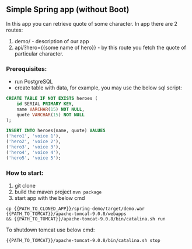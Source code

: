 ## Simple Spring app (without Boot)
In this app you can retrieve quote of some character.
In app there are 2 routes:
1) demo/ - description of our app
2) api/?hero={{some name of hero}} - by this route you fetch the quote of particular character.

### Prerequisites:
- run PostgreSQL
- create table with data, for example, you may use the below sql script:
```sql
CREATE TABLE IF NOT EXISTS heroes (
	id SERIAL PRIMARY KEY,
	name VARCHAR(15) NOT NULL,
	quote VARCHAR(15) NOT NULL
);

INSERT INTO heroes(name, quote) VALUES
('hero1', 'voice 1'),
('hero2', 'voice 2'),
('hero3', 'voice 3'),
('hero4', 'voice 4'),
('hero5', 'voice 5');
```

### How to start:
1) git clone
2) build the maven project ```mvn package```
3) start app with the below cmd
```
cp {{PATH_TO_CLONED_APP}}/spring-demo/target/demo.war {{PATH_TO_TOMCAT}}/apache-tomcat-9.0.8/webapps 
&& {{PATH_TO_TOMCAT}}/apache-tomcat-9.0.8/bin/catalina.sh run 
```
             
To shutdown tomcat use below cmd:
```
{{PATH_TO_TOMCAT}}/apache-tomcat-9.0.8/bin/catalina.sh stop
```
